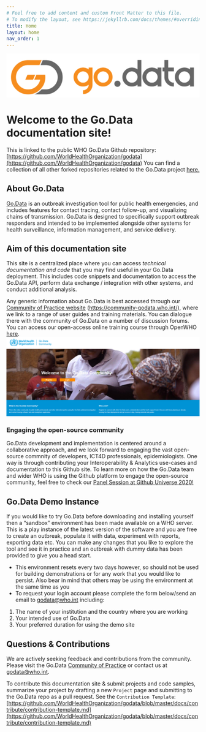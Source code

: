 ```yaml
---
# Feel free to add content and custom Front Matter to this file.
# To modify the layout, see https://jekyllrb.com/docs/themes/#overriding-theme-defaults
title: Home
layout: home
nav_order: 1
---
```


![godata-logo](./assets/godata-logo.png)

# Welcome to the Go.Data documentation site!
This is linked to the public WHO Go.Data Github repository: [https://github.com/WorldHealthOrganization/godata](https://github.com/WorldHealthOrganization/godata)
You can find a collection of all other forked repositories related to the Go.Data project [here.](https://github.com/WorldHealthOrganization?q=go-data&type=&language=)

## About Go.Data
[Go.Data](https://www.who.int/godata) is an outbreak investigation tool for public health emergencies, and includes features for contact tracing, contact follow-up, and visualizing chains of transmission. Go.Data is designed to specifically support outbreak responders and intended to be implemented alongside other systems for health surveillance, information management, and service delivery. 

## Aim of this documentation site
This site is a centralized place where you can access _technical documentation and code_ that you may find useful in your Go.Data deployment. This includes code snippets and documentation to access the Go.Data API, perform data exchange / integration with other systems, and conduct additional analysis. 

Any generic information about Go.Data is best accessed through our [Community of Practice website](https://community-godata.who.int/) (https://community-godata.who.int/), where we link to a range of user guides and training materials. You can dialogue there with the community of Go.Data on a number of discussion forums. You can access our open-access online training course through OpenWHO [here](https://openwho.org/courses/godata-en).
![godata-cop](./assets/cop.PNG)

### Engaging the open-source community
Go.Data development and implementation is centered around a collaborative approach, and we look forward to engaging the vast open-source commnity of developers, ICT4D professionals, epidemiologists. One way is through contributing your Interoperability & Analytics use-cases and documentation to this Github site. To learn more on how the Go.Data team and wider WHO is using the Github platform to engage the open-source community, feel free to check our [Panel Session at Github Universe 2020!](https://www.youtube.com/watch?v=clm5Ee6O_4o)

## Go.Data Demo Instance
If you would like to try Go.Data before downloading and installing yourself then a “sandbox” environment has been made available on a WHO server.  This is a play instance of the latest version of the software and you are free to create an outbreak, populate it with data, experiment with reports, exporting data etc.  You can make any changes that you like to explore the tool and see it in practice and an outbreak with dummy data has been provided to give you a head start.
  - This environment resets every two days however, so should not be used for building demonstrations or for any work that you would like to persist.  Also bear in mind that others may be using the environment at the same time as you
  - To request your login account please complete the form below/send an email to [godata@who.int](mailto://godata@who.int) including:
  1. The name of your institution and the country where you are working
  2. Your intended use of Go.Data
  3. Your preferred duration for using the demo site

## Questions & Contributions
We are actively seeking feedback and contributions from the community. Please visit the Go.Data [Community of Practice](https://community-godata.who.int/) or contact us at [godata@who.int](mailto://godata@who.int). 

To contribute this documentation site & submit projects and code samples, summarize your project by drafting a new `Project` page and submitting to the Go.Data repo as a pull request. See the `Contribution Template`: [https://github.com/WorldHealthOrganization/godata/blob/master/docs/contribute/contribution-template.md](https://github.com/WorldHealthOrganization/godata/blob/master/docs/contribute/contribution-template.md)
